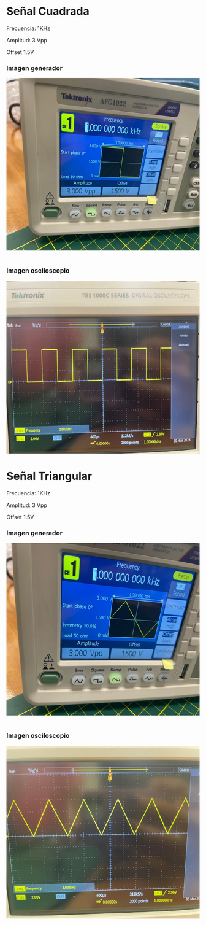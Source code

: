 # Señal Cuadrada
Frecuencia: 1KHz

Amplitud: 3 Vpp

Offset 1.5V


### Imagen generador

<img src="Generador_onda_cuadrada.jpeg" height="450">

#

### Imagen osciloscopio
<img src="Osciloscopio_onda_cuadrada.jpeg" height="450">


# Señal Triangular
Frecuencia: 1KHz

Amplitud: 3 Vpp

Offset 1.5V


### Imagen generador

<img src="Generador_onda_triang.jpeg" height="450">

#

### Imagen osciloscopio
<img src="Osciloscopio_onda_triang.jpeg" height="450">
